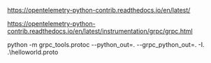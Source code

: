 https://opentelemetry-python-contrib.readthedocs.io/en/latest/

https://opentelemetry-python-contrib.readthedocs.io/en/latest/instrumentation/grpc/grpc.html

python -m grpc_tools.protoc --python_out=.  --grpc_python_out=. -I. .\helloworld.proto